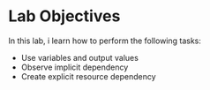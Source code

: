 # Lab Objectives

In this lab, i learn how to perform the following tasks:

* Use variables and output values
* Observe implicit dependency
* Create explicit resource dependency

